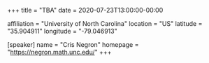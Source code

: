 +++
title = "TBA"
date = 2020-07-23T13:00:00-00:00

affiliation = "University of North Carolina"
location = "US"
latitude = "35.904911"
longitude = "-79.046913"

[speaker]
  name = "Cris Negron"
  homepage = "https://negron.math.unc.edu/"
+++
